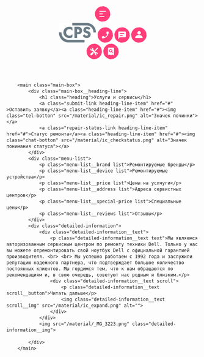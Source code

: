 <!DOCTYPE html>
<html lang="ru">
<head>
    <meta charset="UTF-8">
    <meta name="viewport" content="width=device-width, initial-scale=1.0">
    <title>Проект ката</title>
    <link rel="stylesheet" href="style.css">
<body>
        <header>
            <nav class="menu-botton-list">
                <div menu-botton-list__item menu-botton-box>
                    <a href="#"><img class="menu-botton-list__item menu-botton" src="/material/ic_burger.png" alt="Значек меню"></a>
                </div>
                <div class="menu-botton-list__item user-set">
                    <img class="menu-botton-list__item user-set__list logo" src="/material/Group.png" alt="Логотип">
                    <a href="#"><img class="menu-botton-list__item user-set__list tel-botton" src="/material/ic_call.png" alt="Значек телефона"></a>
                    <a href="#"><img class="menu-botton-list__item user-set__list chat-botton" src="/material/ic_chat.png" alt="Значек чата"></a> 
                    <a href="#"><img class="menu-botton-list__item user-set__list profile-botton" src="/material/ic_profile.png" alt="Значек прифиля"></a> 
                </div>
                <div class="menu-botton-list__item user-status">
                    <a href="#"><img class="menu-botton-list__item user-status__list repair-botton" src="/material/ic_repair.png" alt="Значек починки"></a> 
                    <a href="#"><img class="menu-botton-list__item user-status__list checkstatus-botton" src="/material/ic_checkstatus.png" alt="Значек понимания статуса"></a> 
                </div>
            </nav>
        </header>

        <main class="main-box">
            <div class="main-box__heading-line">
                <h1 class="heading">Услуги и сервисы</h1>
                <a class="submit-link heading-line-item" href="#" >Оставить заявку</a><a class="heading-line-item" href="#"><img class="tel-botton" src="/material/ic_repair.png" alt="Значек починки"></a> 
                <a class="repair-status-link heading-line-item" href="#">Статус ремонта</a><a class="heading-line-item" href="#"><img class="chat-botton" src="/material/ic_checkstatus.png" alt="Значек понимания статуса"></a> 
            </div>
            <div class="menu-list">
                <p class="menu-list__brand list">Ремонтируемые бренды</p>
                <p class="menu-list__device list">Ремонтируемые устройства</p>
                <p class="menu-list__price list">Цены на услчуги</p>
                <p class="menu-list__address list">Адреса сервистных центров</p>
                <p class="menu-list__special-price list">Специальные цены</p>
                <p class="menu-list__reviews list">Отзывы</p>
            </div>
            <div class="detailed-information">
                <div class="detailed-information__text">
                    <p class="detailed-information__text text">Мы являемся авторизованным сервисным центром по ремонту техники Dell. Только у нас вы можете отремонтировать свой ноутбук Dell с официальной гарантией производителя. <br> <br> Мы успешно работаем с 1992 года и заслужили репутацию надежного партнера, что подтверждает большое количество постоянных клиентов. Мы гордимся тем, что к нам обращаются по рекомендациям и, в свою очередь, советуют нас родным и близким.</p>
                    <div class="detailed-information__text scroll">
                        <p class="detailed-information__text scroll__button">Читать дальше</p>
                        <img class="detailed-information__text scroll__img" src="/material/ic_expand.png" alt="">
                    </div>
                </div>
                <img src="/material/_MG_3223.png" class="detailed-information__img">

            </div>
        </main>
</body>
</html>
